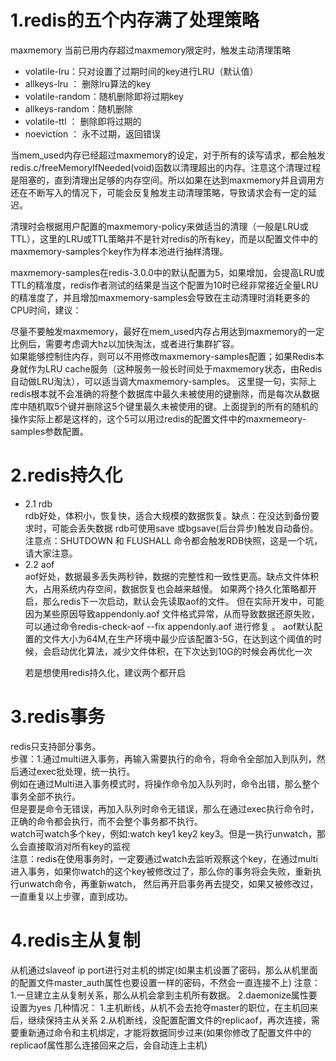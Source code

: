 <h1>1.redis的五个内存满了处理策略</h1>
maxmemory 当前已用内存超过maxmemory限定时，触发主动清理策略
<ul>
  <li>volatile-lru：只对设置了过期时间的key进行LRU（默认值）<br/></li>
<li>allkeys-lru ： 删除lru算法的key<br/></li>
<li>volatile-random：随机删除即将过期key<br/></li>
<li>allkeys-random：随机删除<br/></li>
<li>volatile-ttl ： 删除即将过期的<br/></li>
<li>noeviction ： 永不过期，返回错误<br/></li>
  </ul>
当mem_used内存已经超过maxmemory的设定，对于所有的读写请求，都会触发redis.c/freeMemoryIfNeeded(void)函数以清理超出的内存。注意这个清理过程是阻塞的，直到清理出足够的内存空间。所以如果在达到maxmemory并且调用方还在不断写入的情况下，可能会反复触发主动清理策略，导致请求会有一定的延迟。<br/>

清理时会根据用户配置的maxmemory-policy来做适当的清理（一般是LRU或TTL），这里的LRU或TTL策略并不是针对redis的所有key，而是以配置文件中的maxmemory-samples个key作为样本池进行抽样清理。<br/>

maxmemory-samples在redis-3.0.0中的默认配置为5，如果增加，会提高LRU或TTL的精准度，redis作者测试的结果是当这个配置为10时已经非常接近全量LRU的精准度了，并且增加maxmemory-samples会导致在主动清理时消耗更多的CPU时间，建议：<br/>

尽量不要触发maxmemory，最好在mem_used内存占用达到maxmemory的一定比例后，需要考虑调大hz以加快淘汰，或者进行集群扩容。<br/>
如果能够控制住内存，则可以不用修改maxmemory-samples配置；如果Redis本身就作为LRU cache服务（这种服务一般长时间处于maxmemory状态，由Redis自动做LRU淘汰），可以适当调大maxmemory-samples。
这里提一句，实际上redis根本就不会准确的将整个数据库中最久未被使用的键删除，而是每次从数据库中随机取5个键并删除这5个键里最久未被使用的键。上面提到的所有的随机的操作实际上都是这样的，这个5可以用过redis的配置文件中的maxmemeory-samples参数配置。<br/>

<h1>2.redis持久化</h1>
<ul>
  <li>2.1 rdb</li>
   rdb好处，体积小，恢复快，适合大规模的数据恢复。缺点：在没达到备份要求时，可能会丢失数据
  rdb可使用save 或bgsave(后台异步)触发自动备份。
  注意点：SHUTDOWN 和 FLUSHALL 命令都会触发RDB快照，这是一个坑，请大家注意。 
 
  <li>2.2 aof</li> 
   aof好处，数据最多丢失两秒钟，数据的完整性和一致性更高。缺点文件体积大，占用系统内存空间，数据恢复也会越来越慢。
  如果两个持久化策略都开启，那么redis下一次启动，默认会先读取aof的文件。
  但在实际开发中，可能因为某些原因导致appendonly.aof 文件格式异常，从而导致数据还原失败，可以通过命令redis-check-aof --fix appendonly.aof 进行修复 。
  aof默认配置的文件大小为64M,在生产环境中最少应该配置3-5G，在达到这个阈值的时候，会启动优化算法，减少文件体积，在下次达到10G的时候会再优化一次  
  
  若是想使用redis持久化，建议两个都开启
</ul>
<h1>3.redis事务</h1>
redis只支持部分事务。<br/>
步骤：1.通过multi进入事务，再输入需要执行的命令，将命令全部加入到队列，然后通过exec批处理，统一执行。<br/>
例如在通过Multi进入事务模式时，将操作命令加入队列时，命令出错，那么整个事务全部不执行。<br/>
但是要是命令无错误，再加入队列时命令无错误，那么在通过exec执行命令时，正确的命令都会执行，而不会整个事务都不执行。<br/>
watch可watch多个key，例如:watch key1 key2 key3。但是一执行unwatch，那么会直接取消对所有key的监视<br/>
注意：redis在使用事务时，一定要通过watch去监听观察这个key，在通过multi进入事务，如果你watch的这个key被修改过了，那么你的事务将会失败，重新执行unwatch命令，再重新watch，
然后再开启事务再去提交，如果又被修改过，一直重复以上步骤，直到成功。
<h1>4.redis主从复制</h1>
从机通过slaveof ip port进行对主机的绑定(如果主机设置了密码，那么从机里面的配置文件master_auth属性也要设置一样的密码，不然会一直连接不上)
注意：
1.一旦建立主从复制关系，那么从机会拿到主机所有数据。
2.daemonize属性要设置为yes
几种情况：
1.主机断线，从机不会去抢夺master的职位，在主机回来后，继续保持主从关系
2.从机断线，没配置配置文件的replicaof，再次连接，需要重新通过命令和主机绑定，才能将数据同步过来(如果你修改了配置文件中的replicaof属性那么连接回来之后，会自动连上主机)
